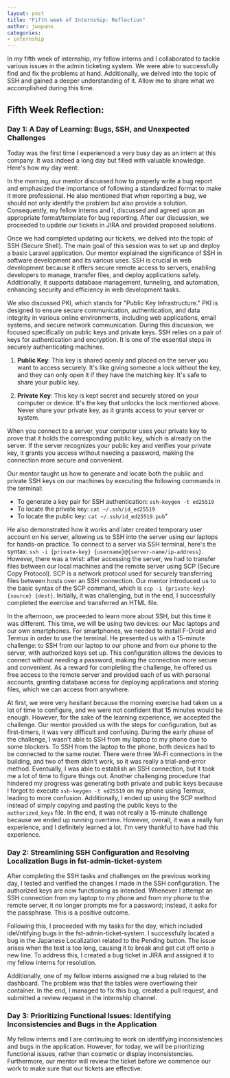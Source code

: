 ```yaml
---
layout: post
title: "Fifth week of Internship: Reflection"
author: jwapano
categories: 
- internship
---
```

In my fifth week of internship, my fellow interns and I collaborated to tackle various issues in the admin ticketing system. We were able to successfully find and fix the problems at hand. Additionally, we delved into the topic of SSH and gained a deeper understanding of it. Allow me to share what we accomplished during this time.

## Fifth Week Reflection:

### Day 1: A Day of Learning: Bugs, SSH, and Unexpected Challenges

Today was the first time I experienced a very busy day as an intern at this company. It was indeed a long day but filled with valuable knowledge. Here's how my day went:

In the morning, our mentor discussed how to properly write a bug report and emphasized the importance of following a standardized format to make it more professional. He also mentioned that when reporting a bug, we should not only identify the problem but also provide a solution. Consequently, my fellow interns and I, discussed and agreed upon an appropriate format/template for bug reporting. After our discussion, we proceeded to update our tickets in JIRA and provided proposed solutions.

Once we had completed updating our tickets, we delved into the topic of SSH (Secure Shell). The main goal of this session was to set up and deploy a basic Laravel application. Our mentor explained the significance of SSH in software development and its various uses. SSH is crucial in web development because it offers secure remote access to servers, enabling developers to manage, transfer files, and deploy applications safely. Additionally, it supports database management, tunneling, and automation, enhancing security and efficiency in web development tasks.

We also discussed PKI, which stands for "Public Key Infrastructure." PKI is designed to ensure secure communication, authentication, and data integrity in various online environments, including web applications, email systems, and secure network communication. During this discussion, we focused specifically on public keys and private keys. SSH relies on a pair of keys for authentication and encryption. It is one of the essential steps in securely authenticating machines.

1. **Public Key**: This key is shared openly and placed on the server you want to access securely. It's like giving someone a lock without the key, and they can only open it if they have the matching key. It's safe to share your public key.

2. **Private Key**: This key is kept secret and securely stored on your computer or device. It's the key that unlocks the lock mentioned above. Never share your private key, as it grants access to your server or system.

When you connect to a server, your computer uses your private key to prove that it holds the corresponding public key, which is already on the server. If the server recognizes your public key and verifies your private key, it grants you access without needing a password, making the connection more secure and convenient.

Our mentor taught us how to generate and locate both the public and private SSH keys on our machines by executing the following commands in the terminal:
- To generate a key pair for SSH authentication: `ssh-keygen -t ed25519`
- To locate the private key: `cat ~/.ssh/id_ed25519`
- To locate the public key: `cat ~/.ssh/id_ed25519.pub`"

He also demonstrated how it works and later created temporary user account on his server, allowing us to SSH into the server using our laptops for hands-on practice. To connect to a server via SSH terminal, here's the syntax: `ssh -i {private-key} {username}@{server-name/ip-address}`. However, there was a twist: after accessing the server, we had to transfer files between our local machines and the remote server using SCP (Secure Copy Protocol). SCP is a network protocol used for securely transferring files between hosts over an SSH connection. Our mentor introduced us to the basic syntax of the SCP command, which is `scp -i {private-key} {source} {dest}`. Initially, it was challenging, but in the end, I successfully completed the exercise and transferred an HTML file. 

In the afternoon, we proceeded to learn more about SSH, but this time it was different. This time, we will be using two devices: our Mac laptops and our own smartphones. For smartphones, we needed to install F-Droid and Termux in order to use the terminal. He presented us with a 15-minute challenge: to SSH from our laptop to our phone and from our phone to the server, with authorized keys set up. This configuration allows the devices to connect without needing a password, making the connection more secure and convenient. As a reward for completing the challenge, he offered us free access to the remote server and provided each of us with personal accounts, granting database access for deploying applications and storing files, which we can access from anywhere.

At first, we were very hesitant because the morning exercise had taken us a lot of time to configure, and we were not confident that 15 minutes would be enough. However, for the sake of the learning experience, we accepted the challenge. Our mentor provided us with the steps for configuration, but as first-timers, it was very difficult and confusing. During the early phase of the challenge, I wasn't able to SSH from my laptop to my phone due to some blockers. To SSH from the laptop to the phone, both devices had to be connected to the same router. There were three Wi-Fi connections in the building, and two of them didn't work, so it was really a trial-and-error method. Eventually, I was able to establish an SSH connection, but it took me a lot of time to figure things out. Another challenging procedure that hindered my progress was generating both private and public keys because I forgot to execute `ssh-keygen -t ed25519` on my phone using Termux, leading to more confusion. Additionally, I ended up using the SCP method instead of simply copying and pasting the public keys to the `authorized_keys` file. In the end, it was not really a 15-minute challenge because we ended up running overtime. However, overall, it was a really fun experience, and I definitely learned a lot. I'm very thankful to have had this experience.



### Day 2: Streamlining SSH Configuration and Resolving Localization Bugs in fst-admin-ticket-system

After completing the SSH tasks and challenges on the previous working day, I tested and verified the changes I made in the SSH configuration. The authorized keys are now functioning as intended. Whenever I attempt an SSH connection from my laptop to my phone and from my phone to the remote server, it no longer prompts me for a password; instead, it asks for the passphrase. This is a positive outcome.

Following this, I proceeded with my tasks for the day, which included ideVntifying bugs in the fst-admin-ticket-system. I successfully located a bug in the Japanese Localization related to the Pending button. The issue arises when the text is too long, causing it to break and get cut off onto a new line. To address this, I created a bug ticket in JIRA and assigned it to my fellow interns for resolution.

Additionally, one of my fellow interns assigned me a bug related to the dashboard. The problem was that the tables were overflowing their container. In the end, I managed to fix this bug, created a pull request, and submitted a review request in the internship channel.

### Day 3: Prioritizing Functional Issues: Identifying Inconsistencies and Bugs in the Application

My fellow interns and I are continuing to work on identifying inconsistencies and bugs in the application. However, for today, we will be prioritizing functional issues, rather than cosmetic or display inconsistencies. Furthermore, our mentor will review the ticket before we commence our work to make sure that our tickets are effective.